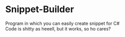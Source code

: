 # Snippet-Builder
Program in which you can easily create snippet for C#
<br/>
Code is shitty as heeell, but it works, so ho cares?
